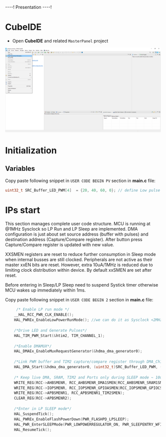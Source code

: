 ----!
Presentation
----!

# CubeIDE
- Open **CubeIDE** and related `MasterPanel` project

![image](./img/open_project.png)

# Initialization
## Variables
Copy paste following snippet in `USER CODE BEGIN PV` section in **main.c** file:

```c
uint32_t SRC_Buffer_LED_PWM[4]  = {20, 40, 60, 0}; // define Low pulse width ~1ms, 2ms, 3ms and IDLE state
```

# IPs start
This section manages complete user code structure. MCU is running at @1MHz Sysclock so LP Run and LP Sleep are implemented.
DMA configuration is just about set source address (buffer with pulses) and destination address (Capture/Compare register). After button press Capture/Compare register is updated with new value.

XXSMEN registers are reset to reduce further consumption in Sleep mode when internal busses are still clocked. Peripherals are not active as their master xxEN bits are reset. However, extra 10uA/1MHz is reduced due to limiting clock distribution within device. By default xxSMEN are set after reset.

Before entering in Sleep/LP Sleep need to suspend Systick timer otherwise MCU wakes up immediately within 1ms.
<p> </p>

Copy paste following snippet in `USER CODE BEGIN 2` section in **main.c** file:

```c
	 /* Enable LP run mode */
    __HAL_RCC_PWR_CLK_ENABLE();
    HAL_PWREx_EnableLowPowerRunMode(); //we can do it as Sysclock <2MHz and enter in Sleep mode

    /*Drive LED and Generate Pulses*/
    HAL_TIM_PWM_Start(&htim2, TIM_CHANNEL_1);

    /*Enable DMAMUX*/
    HAL_DMAEx_EnableMuxRequestGenerator(&hdma_dma_generator0);

    /*Link PWM buffer and TIM2 capture/compare register through DMA_Ch1*/
    HAL_DMA_Start(&hdma_dma_generator0, (uint32_t)SRC_Buffer_LED_PWM, (uint32_t)&TIM2->CCR1, 4);

    /* Keep live DMA, SRAM, TIM2 and Ports only during SLEEP mode ~ 10uA/1MHz reduction*/
    WRITE_REG(RCC->AHBSMENR, RCC_AHBSMENR_DMA1SMEN|RCC_AHBSMENR_SRAM1SMEN);  	// DMA, SRAM
    WRITE_REG(RCC->IOPSMENR, RCC_IOPSMENR_GPIOASMEN|RCC_IOPSMENR_GPIOCSMEN); 	// GPIOA, GPIOC
    WRITE_REG(RCC->APBSMENR1, RCC_APBSMENR1_TIM2SMEN);						// TIM2
    CLEAR_REG(RCC->APBSMENR2);

    /*Enter in LP SLEEP mode*/
    HAL_SuspendTick();
    HAL_PWREx_EnableFlashPowerDown(PWR_FLASHPD_LPSLEEP);
    HAL_PWR_EnterSLEEPMode(PWR_LOWPOWERREGULATOR_ON, PWR_SLEEPENTRY_WFI);
    HAL_ResumeTick();
```

